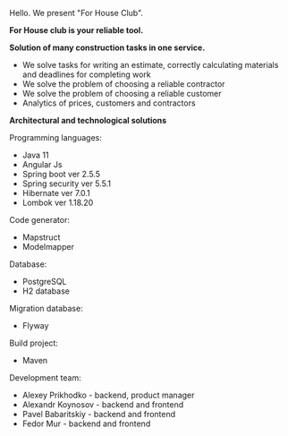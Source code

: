 Hello. 
We present "For House Club".

**For House club is your reliable tool.**

**Solution of many construction tasks in one service.**

- We solve tasks for writing an estimate, correctly calculating materials and deadlines for completing work
- We solve the problem of choosing a reliable contractor
- We solve the problem of choosing a reliable customer
- Analytics of prices, customers and contractors

**Architectural and technological solutions**

Programming languages: 
- Java 11
- Angular Js
- Spring boot ver 2.5.5
- Spring security ver 5.5.1
- Hibernate ver 7.0.1
- Lombok ver 1.18.20

Code generator:
- Mapstruct
- Modelmapper

Database:
- PostgreSQL
- H2 database

Migration database:
- Flyway

Build project:
- Maven

Development team:
- Alexey Prikhodko - backend, product manager
- Alexandr Koynosov - backend and frontend
- Pavel Babaritskiy - backend and frontend
- Fedor Mur - backend and frontend

